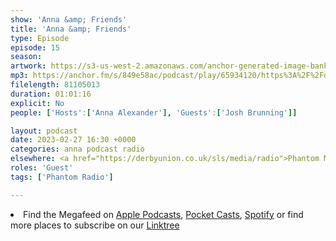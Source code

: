 ```yaml
---
show: 'Anna &amp; Friends'
title: 'Anna &amp; Friends'
type: Episode
episode: 15
season: 
artwork: https://s3-us-west-2.amazonaws.com/anchor-generated-image-bank/production/podcast_uploaded_episode400/22149699/22149699-1667257494557-6ffa17c145b3f.jpg
mp3: https://anchor.fm/s/849e58ac/podcast/play/65934120/https%3A%2F%2Fd3ctxlq1ktw2nl.cloudfront.net%2Fstaging%2F2023-2-3%2Fc42f295a-6d6e-7fe7-0971-5b5f9d0a624e.mp3
filelength: 81105013
duration: 01:01:16
explicit: No
people: ['Hosts':['Anna Alexander'], 'Guests':['Josh Brunning']]

layout: podcast
date: 2023-02-27 16:30 +0000
categories: anna podcast radio
elsewhere: <a href="https://derbyunion.co.uk/sls/media/radio">Phantom Media</a>
roles: 'Guest'
tags: ['Phantom Radio']

---
```


<li>Find the Megafeed on <a href="https://podcasts.apple.com/us/podcast/phantom-radio-all-the-shows/id1659527657">Apple Podcasts</a>, <a href="https://pca.st/5rlgsndl">Pocket Casts</a>, <a href="https://open.spotify.com/show/1WGc6YCF3UfAL7E62gHLAS?si=eff5901deb8d498e">Spotify</a> or find more places to subscribe on our <a href="https://linktr.ee/phantomradious">Linktree</a></li>
